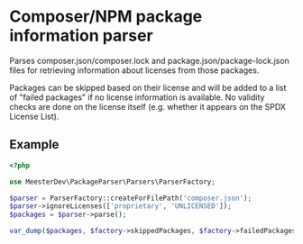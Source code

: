# Composer/NPM package information parser

Parses composer.json/composer.lock and package.json/package-lock.json files for retrieving information about licenses from those packages.

Packages can be skipped based on their license and will be added to a list of "failed packages" if no license information is available. No validity checks are done on the license itself (e.g. whether it appears on the SPDX License List).

## Example

```php
<?php

use MeesterDev\PackageParser\Parsers\ParserFactory;

$parser = ParserFactory::createForFilePath('composer.json');
$parser->ignoreLicenses(['proprietary', 'UNLICENSED']);
$packages = $parser->parse();

var_dump($packages, $factory->skippedPackages, $factory->failedPackages); // probably a pretty long dump
```